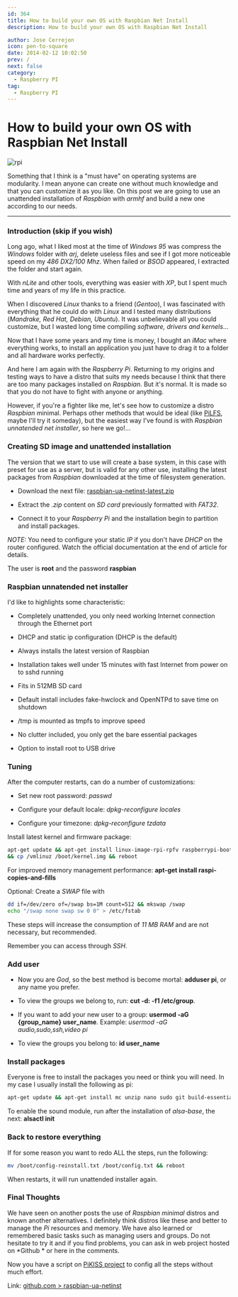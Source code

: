 ```yaml
---
id: 364
title: How to build your own OS with Raspbian Net Install
description: How to build your own OS with Raspbian Net Install

author: Jose Cerrejon
icon: pen-to-square
date: 2014-02-12 10:02:50
prev: /
next: false
category:
  - Raspberry PI
tag:
  - Raspberry PI
---
```


# How to build your own OS with Raspbian Net Install


![rpi](/images/minibian.jpg)

Something that I think is a "must have" on operating systems are modularity. I mean anyone can create one without much knowledge and that you can customize it as you like. On this post we are going to use an unattended installation of *Raspbian* with *armhf* and build a new one according to our needs.

- - -
###  Introduction (skip if you wish) 

Long ago, what I liked most at the time of *Windows 95* was compress the *Windows* folder with *arj*, delete useless files and see if I got more noticeable speed on my *486 DX2/100 Mhz*. When failed or *BSOD* appeared, I extracted the folder and start again.

With *nLite* and other tools, everything was easier with *XP*, but I spent much time and years of my life in this practice.

When I discovered *Linux* thanks to a friend (*Gentoo*), I was fascinated with everything that he could do with *Linux* and I tested many distributions (*Mandrake, Red Hat, Debian, Ubuntu*). It was unbelievable all you could customize, but I wasted long time compiling *software, drivers and kernels*...

Now that I have some years and my time is money, I bought an *iMac* where everything works, to install an application you just have to drag it to a folder and all hardware works perfectly.

And here I am again with the *Raspberry Pi*. Returning to my origins and testing ways to have a distro that suits my needs because I think that there are too many packages installed on *Raspbian*. But it's normal. It is made so that you do not have to fight with anyone or anything.

However, if you're a fighter like me, let's see how to customize a distro *Raspbian* minimal. Perhaps other methods that would be ideal (like [PiLFS](http://www.intestinate.com/pilfs/), maybe I'll try it someday), but the easiest way I've found is with *Raspbian unnatended net installer*, so here we go!...

###  Creating SD image and unattended installation 

The version that we start to use will create a base system, in this case with preset for use as a server, but is valid for any other use, installing the latest packages from *Raspbian* downloaded at the time of filesystem generation.

* Download the next file: [raspbian-ua-netinst-latest.zip](http://hifi.iki.fi/raspbian-ua-netinst/raspbian-ua-netinst-latest.zip)

* Extract the *.zip* content on *SD card* previously formatted with *FAT32*.

* Connect it to your *Raspberry Pi* and the installation begin to partition and install packages.

*NOTE:* You need to configure your static *IP* if you don't have *DHCP* on the router configured. Watch the official documentation at the end of article for details.

The user is **root** and the password **raspbian**

###  Raspbian unnatended net installer

I'd like to highlights some characteristic:

* Completely unattended, you only need working Internet connection through the Ethernet port

* DHCP and static ip configuration (DHCP is the default)

* Always installs the latest version of Raspbian

* Installation takes well under 15 minutes with fast Internet from power on to sshd running

* Fits in 512MB SD card

* Default install includes fake-hwclock and OpenNTPd to save time on shutdown

* /tmp is mounted as tmpfs to improve speed

* No clutter included, you only get the bare essential packages

* Option to install root to USB drive

###  Tuning

After the computer restarts, can do a number of customizations:

* Set new root password: *passwd*

* Configure your default locale: *dpkg-reconfigure locales*

* Configure your timezone: *dpkg-reconfigure tzdata*

Install latest kernel and firmware package:

```bash
apt-get update && apt-get install linux-image-rpi-rpfv raspberrypi-bootloader-nokernel
&& cp /vmlinuz /boot/kernel.img && reboot
```

For improved memory management performance: **apt-get install raspi-copies-and-fills**

Optional: Create a *SWAP* file with

```bash
dd if=/dev/zero of=/swap bs=1M count=512 && mkswap /swap
echo "/swap none swap sw 0 0" > /etc/fstab
```

These steps will increase the consumption of *11 MB RAM* and are not necessary, but recommended.

Remember you can access through *SSH*.

###  Add user

* Now you are *God*, so the best method is become mortal: **adduser pi**, or any name you prefer.

* To view the groups we belong to, run: **cut -d: -f1 /etc/group**. 

* If you want to add your new user to a group: **usermod -aG {group_name} user_name**. Example: *usermod -aG audio,sudo,ssh,video pi*

* To view the groups you belong to: **id user_name** 

###  Install packages

Everyone is free to install the packages you need or think you will need. In my case I usually install the following as pi:

```bash
apt-get update && apt-get install mc unzip nano sudo git build-essential alsa-base
```

To enable the sound module, run after the installation of *alsa-base*, the next: **alsactl init**

###  Back to restore everything 

If for some reason you want to redo ALL the steps, run the following:

```bash
mv /boot/config-reinstall.txt /boot/config.txt && reboot
```

When restarts, it will run unattended installer again. 

###  Final Thoughts

We have seen on another posts the use of *Raspbian minimal* distros and known another alternatives. I definitely think distros like these and better to manage the *Pi* resources and memory. We have also learned or remembered basic tasks such as managing users and groups. Do not hesitate to try it and if you find problems, you can ask in web project hosted on *Github * or here in the comments.

Now you have a script on [PiKISS project](https://github.com/jmcerrejon/PiKISS) to config all the steps without much effort.

Link: [github.com > raspbian-ua-netinst](https://github.com/hifi/raspbian-ua-netinst)
